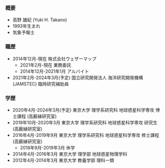 ### 概要
- 高野 雄紀 (Yuki H. Takano)
- 1993年生まれ
- 気象予報士

### 職歴
- 2014年12月-現在 株式会社ウェザーマップ
  - 2021年2月-現在 業務委託
  - 2014年12月-2021年1月 アルバイト
- 2021年2月-2024年3月(予定) 国立研究開発法人 海洋研究開発機構 (JAMSTEC) 臨時研究補助員

### 学歴
- 2020年4月-2024年3月(予定) 東京大学 理学系研究科 地球惑星科学専攻 博士課程 (高薮縁研究室)
- 2019年10月-2020年3月 東京大学 理学系研究科 地球惑星科学専攻 研究生 (高薮縁研究室)
- 2016年4月-2019年9月 東京大学 理学系研究科 地球惑星科学専攻 修士課程 (高薮縁研究室)
  - 2018年9月-2019年3月 休学
- 2014年4月-2016年3月 東京大学 理学部 地球惑星物理学科
- 2012年4月-2014年3月 東京大学 教養学部 理科一類
